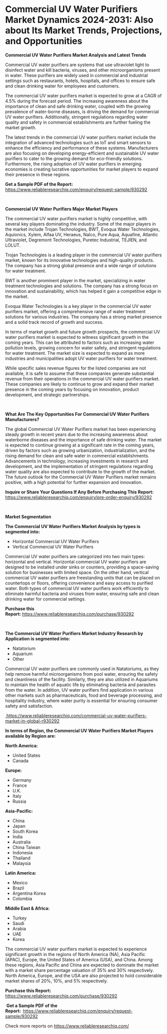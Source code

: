 <p><h1>Commercial UV Water Purifiers Market Dynamics 2024-2031: Also about Its Market Trends, Projections, and Opportunities</h1></p><p><strong>Commercial UV Water Purifiers Market Analysis and Latest Trends</strong></p>
<p><p>Commercial UV water purifiers are systems that use ultraviolet light to disinfect water and kill bacteria, viruses, and other microorganisms present in water. These purifiers are widely used in commercial and industrial settings such as restaurants, hotels, hospitals, and offices to ensure safe and clean drinking water for employees and customers.</p><p>The commercial UV water purifiers market is expected to grow at a CAGR of 4.5% during the forecast period. The increasing awareness about the importance of clean and safe drinking water, coupled with the growing prevalence of water-borne diseases, is driving the demand for commercial UV water purifiers. Additionally, stringent regulations regarding water quality and safety in commercial establishments are further fueling the market growth.</p><p>The latest trends in the commercial UV water purifiers market include the integration of advanced technologies such as IoT and smart sensors to enhance the efficiency and performance of these systems. Manufacturers are also focusing on developing energy-efficient and sustainable UV water purifiers to cater to the growing demand for eco-friendly solutions. Furthermore, the rising adoption of UV water purifiers in emerging economies is creating lucrative opportunities for market players to expand their presence in these regions.</p></p>
<p><strong>Get a Sample PDF of the Report:&nbsp;</strong> <a href="https://www.reliableresearchiq.com/enquiry/request-sample/930292">https://www.reliableresearchiq.com/enquiry/request-sample/930292</a></p>
<p>&nbsp;</p>
<p><strong>Commercial UV Water Purifiers Major Market Players</strong></p>
<p><p>The commercial UV water purifiers market is highly competitive, with several key players dominating the industry. Some of the major players in the market include Trojan Technologies, BWT, Evoqua Water Technologies, Aquionics, Xylem, Alfaa UV, Heraeus, Nalco, Pure Aqua, Aquafine, Atlantic Ultraviolet, Degremont Technologies, Puretec Industrial, TEJIEN, and LOLUT. </p><p>Trojan Technologies is a leading player in the commercial UV water purifiers market, known for its innovative technologies and high-quality products. The company has a strong global presence and a wide range of solutions for water treatment. </p><p>BWT is another prominent player in the market, specializing in water treatment technologies and solutions. The company has a strong focus on innovation and sustainability, which has helped it gain a competitive edge in the market.</p><p>Evoqua Water Technologies is a key player in the commercial UV water purifiers market, offering a comprehensive range of water treatment solutions for various industries. The company has a strong market presence and a solid track record of growth and success.</p><p>In terms of market growth and future growth prospects, the commercial UV water purifiers market is expected to witness significant growth in the coming years. This can be attributed to factors such as increasing water pollution levels, growing concern for water safety, and stringent regulations for water treatment. The market size is expected to expand as more industries and municipalities adopt UV water purifiers for water treatment.</p><p>While specific sales revenue figures for the listed companies are not available, it is safe to assume that these companies generate substantial revenue from their operations in the commercial UV water purifiers market. These companies are likely to continue to grow and expand their market presence in the coming years by focusing on innovation, product development, and strategic partnerships.</p></p>
<p>&nbsp;</p>
<p><strong>What Are The Key Opportunities For Commercial UV Water Purifiers Manufacturers?</strong></p>
<p><p>The global Commercial UV Water Purifiers market has been experiencing steady growth in recent years due to the increasing awareness about waterborne diseases and the importance of safe drinking water. The market is expected to continue growing at a significant rate in the coming years, driven by factors such as growing urbanization, industrialization, and the rising demand for clean and safe water in commercial establishments. Advancements in technology, increasing investments in research and development, and the implementation of stringent regulations regarding water quality are also expected to contribute to the growth of the market. The future outlook for the Commercial UV Water Purifiers market remains positive, with a high potential for further expansion and innovation.</p></p>
<p><strong>Inquire or Share Your Questions If Any Before Purchasing This Report:</strong> <a href="https://www.reliableresearchiq.com/enquiry/pre-order-enquiry/930292">https://www.reliableresearchiq.com/enquiry/pre-order-enquiry/930292</a></p>
<p>&nbsp;</p>
<p><strong>Market Segmentation</strong></p>
<p><strong>The Commercial UV Water Purifiers Market Analysis by types is segmented into:</strong></p>
<p><ul><li>Horizontal Commercial UV Water Purifiers</li><li>Vertical Commercial UV Water Purifiers</li></ul></p>
<p><p>Commercial UV water purifiers are categorized into two main types: horizontal and vertical. Horizontal commercial UV water purifiers are designed to be installed under sinks or counters, providing a space-saving solution for businesses with limited space. On the other hand, vertical commercial UV water purifiers are freestanding units that can be placed on countertops or floors, offering convenience and easy access to purified water. Both types of commercial UV water purifiers work efficiently to eliminate harmful bacteria and viruses from water, ensuring safe and clean drinking water for commercial settings.</p></p>
<p><strong>Purchase this Report:&nbsp;</strong><a href="https://www.reliableresearchiq.com/purchase/930292">https://www.reliableresearchiq.com/purchase/930292</a></p>
<p>&nbsp;</p>
<p><strong>The Commercial UV Water Purifiers Market Industry Research by Application is segmented into:</strong></p>
<p><ul><li>Natatorium</li><li>Aquarium</li><li>Other</li></ul></p>
<p><p>Commercial UV water purifiers are commonly used in Natatoriums, as they help remove harmful microorganisms from pool water, ensuring the safety and cleanliness of the facility. Similarly, they are also utilized in Aquariums to maintain the health of aquatic life by eliminating bacteria and parasites from the water. In addition, UV water purifiers find application in various other markets such as pharmaceuticals, food and beverage processing, and hospitality industry, where water purity is essential for ensuring consumer safety and satisfaction.</p></p>
<p><a href="https://www.reliableresearchiq.com/commercial-uv-water-purifiers-market-in-global-r930292">&nbsp;https://www.reliableresearchiq.com/commercial-uv-water-purifiers-market-in-global-r930292</a></p>
<p><strong>In terms of Region, the Commercial UV Water Purifiers Market Players available by Region are:</strong></p>
<p>
    <p> <strong> North America: </strong>
        <ul>
            <li>United States</li>
            <li>Canada</li>
        </ul>
        </p> 
    <p> <strong> Europe: </strong>
        <ul>
            <li>Germany</li>
            <li>France</li>
            <li>U.K.</li>
            <li>Italy</li>
            <li>Russia</li>
        </ul>
        </p> 
    <p> <strong> Asia-Pacific: </strong>
        <ul>
            <li>China</li>
            <li>Japan</li>
            <li>South Korea</li>
            <li>India</li>
            <li>Australia</li>
            <li>China Taiwan</li>
            <li>Indonesia</li>
            <li>Thailand</li>
            <li>Malaysia</li>
        </ul>
        </p> 
    <p> <strong> Latin America: </strong>
        <ul>
            <li>Mexico</li>
            <li>Brazil</li>
            <li>Argentina Korea</li>
            <li>Colombia</li>
        </ul>
        </p> 
    <p> <strong> Middle East & Africa: </strong>
        <ul>
            <li>Turkey</li>
            <li>Saudi</li>
            <li>Arabia</li>
            <li>UAE</li>
            <li>Korea</li>
        </ul>
    </p>
    </p>
<p><p>The commercial UV water purifiers market is expected to experience significant growth in the regions of North America (NA), Asia Pacific (APAC), Europe, the United States of America (USA), and China. Among these regions, Asia Pacific and China are expected to dominate the market with a market share percentage valuation of 35% and 30% respectively. North America, Europe, and the USA are also projected to hold considerable market shares of 20%, 10%, and 5% respectively.</p></p>
<p><strong>Purchase this Report: </strong><a href="https://www.reliableresearchiq.com/purchase/930292">https://www.reliableresearchiq.com/purchase/930292</a></p>
<p>&nbsp;<strong>Get a Sample PDF of the Report:&nbsp;&nbsp;</strong><a href="https://www.reliableresearchiq.com/enquiry/request-sample/930292">https://www.reliableresearchiq.com/enquiry/request-sample/930292</a></p>
<p><strong></strong></p>
<p>Check more reports on <a href="https://www.reliableresearchiq.com/">https://www.reliableresearchiq.com/</a></p>